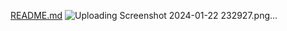 [README.md](https://github.com/Kavish7702/YouTube_Clone/files/14013965/README.md)
![Uploading Screenshot 2024-01-22 232927.png…]()
